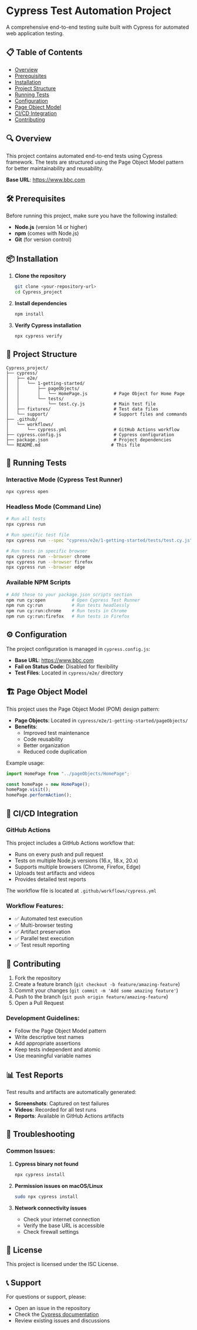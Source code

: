 # Cypress Test Automation Project

A comprehensive end-to-end testing suite built with Cypress for automated web application testing.

## 📋 Table of Contents

- [Overview](#overview)
- [Prerequisites](#prerequisites)
- [Installation](#installation)
- [Project Structure](#project-structure)
- [Running Tests](#running-tests)
- [Configuration](#configuration)
- [Page Object Model](#page-object-model)
- [CI/CD Integration](#cicd-integration)
- [Contributing](#contributing)

## 🔍 Overview

This project contains automated end-to-end tests using Cypress framework. The tests are structured using the Page Object Model pattern for better maintainability and reusability.

**Base URL**: https://www.bbc.com

## 🛠 Prerequisites

Before running this project, make sure you have the following installed:

- **Node.js** (version 14 or higher)
- **npm** (comes with Node.js)
- **Git** (for version control)

## 📦 Installation

1. **Clone the repository**
   ```bash
   git clone <your-repository-url>
   cd Cypress_project
   ```

2. **Install dependencies**
   ```bash
   npm install
   ```

3. **Verify Cypress installation**
   ```bash
   npx cypress verify
   ```

## 📁 Project Structure

```
Cypress_project/
├── cypress/
│   ├── e2e/
│   │   └── 1-getting-started/
│   │       ├── pageObjects/
│   │       │   └── HomePage.js          # Page Object for Home Page
│   │       └── tests/
│   │           └── test.cy.js           # Main test file
│   ├── fixtures/                        # Test data files
│   └── support/                         # Support files and commands
├── .github/
│   └── workflows/
│       └── cypress.yml                  # GitHub Actions workflow
├── cypress.config.js                    # Cypress configuration
├── package.json                         # Project dependencies
└── README.md                           # This file
```

## 🚀 Running Tests

### Interactive Mode (Cypress Test Runner)
```bash
npx cypress open
```

### Headless Mode (Command Line)
```bash
# Run all tests
npx cypress run

# Run specific test file
npx cypress run --spec "cypress/e2e/1-getting-started/tests/test.cy.js"

# Run tests in specific browser
npx cypress run --browser chrome
npx cypress run --browser firefox
npx cypress run --browser edge
```

### Available NPM Scripts
```bash
# Add these to your package.json scripts section
npm run cy:open          # Open Cypress Test Runner
npm run cy:run           # Run tests headlessly
npm run cy:run:chrome    # Run tests in Chrome
npm run cy:run:firefox   # Run tests in Firefox
```

## ⚙️ Configuration

The project configuration is managed in `cypress.config.js`:

- **Base URL**: https://www.bbc.com
- **Fail on Status Code**: Disabled for flexibility
- **Test Files**: Located in `cypress/e2e/` directory

## 🏗 Page Object Model

This project uses the Page Object Model (POM) design pattern:

- **Page Objects**: Located in `cypress/e2e/1-getting-started/pageObjects/`
- **Benefits**: 
  - Improved test maintenance
  - Code reusability
  - Better organization
  - Reduced code duplication

Example usage:
```javascript
import HomePage from "../pageObjects/HomePage";

const homePage = new HomePage();
homePage.visit();
homePage.performAction();
```

## 🔄 CI/CD Integration

### GitHub Actions

This project includes a GitHub Actions workflow that:

- Runs on every push and pull request
- Tests on multiple Node.js versions (16.x, 18.x, 20.x)
- Supports multiple browsers (Chrome, Firefox, Edge)
- Uploads test artifacts and videos
- Provides detailed test reports

The workflow file is located at `.github/workflows/cypress.yml`

### Workflow Features:
- ✅ Automated test execution
- ✅ Multi-browser testing
- ✅ Artifact preservation
- ✅ Parallel test execution
- ✅ Test result reporting

## 🤝 Contributing

1. Fork the repository
2. Create a feature branch (`git checkout -b feature/amazing-feature`)
3. Commit your changes (`git commit -m 'Add some amazing feature'`)
4. Push to the branch (`git push origin feature/amazing-feature`)
5. Open a Pull Request

### Development Guidelines:
- Follow the Page Object Model pattern
- Write descriptive test names
- Add appropriate assertions
- Keep tests independent and atomic
- Use meaningful variable names

## 📊 Test Reports

Test results and artifacts are automatically generated:
- **Screenshots**: Captured on test failures
- **Videos**: Recorded for all test runs
- **Reports**: Available in GitHub Actions artifacts

## 🐛 Troubleshooting

### Common Issues:

1. **Cypress binary not found**
   ```bash
   npx cypress install
   ```

2. **Permission issues on macOS/Linux**
   ```bash
   sudo npx cypress install
   ```

3. **Network connectivity issues**
   - Check your internet connection
   - Verify the base URL is accessible
   - Check firewall settings

## 📝 License

This project is licensed under the ISC License.

## 📞 Support

For questions or support, please:
- Open an issue in the repository
- Check the [Cypress documentation](https://docs.cypress.io/)
- Review existing issues and discussions
